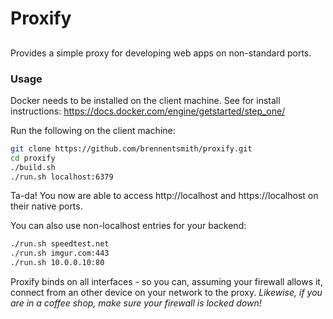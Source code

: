 # Proxify
## 
Provides a simple proxy for developing web apps on non-standard ports.

### Usage

Docker needs to be installed on the client machine. See for install instructions: https://docs.docker.com/engine/getstarted/step_one/

Run the following on the client machine:
```sh
git clone https://github.com/brennentsmith/proxify.git
cd proxify
./build.sh
./run.sh localhost:6379 
```

Ta-da! You now are able to access http://localhost and https://localhost on their native ports. 

You can also use non-localhost entries for your backend:

```sh
./run.sh speedtest.net
./run.sh imgur.com:443
./run.sh 10.0.0.10:80
```

Proxify binds on all interfaces - so you can, assuming your firewall allows it, connect from an other device on your network to the proxy. *Likewise, if you are in a coffee shop, make sure your firewall is locked down!*